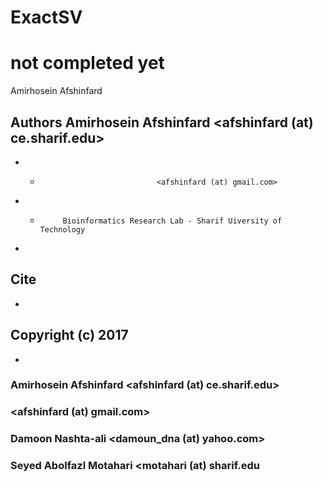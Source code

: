 # ExactSV

# not completed yet

Amirhosein Afshinfard


## Authors  Amirhosein Afshinfard   <afshinfard (at) ce.sharif.edu>

* -                               <afshinfard (at) gmail.com>

* -          Bioinformatics Research Lab - Sharif Uiversity of Technology

*

## Cite

*

## Copyright (c) 2017

*

###      Amirhosein Afshinfard   <afshinfard (at) ce.sharif.edu>

###                             <afshinfard (at) gmail.com>

###     Damoon Nashta-ali       <damoun_dna (at) yahoo.com>

###     Seyed Abolfazl Motahari <motahari (at) sharif.edu

